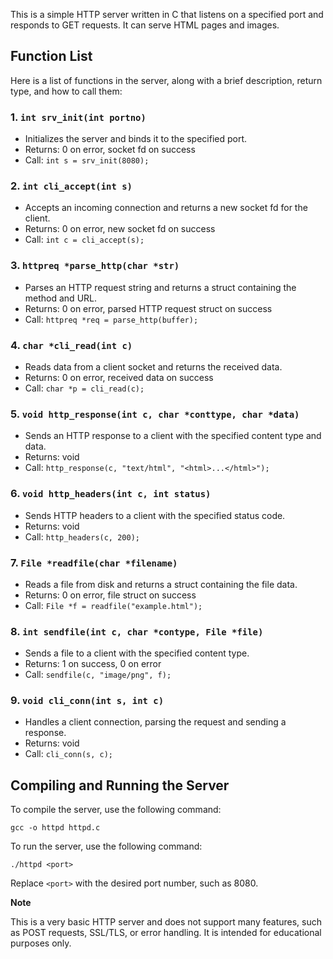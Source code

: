 
This is a simple HTTP server written in C that listens on a specified port and responds to GET requests. It can serve HTML pages and images.

## **Function List**

Here is a list of functions in the server, along with a brief description, return type, and how to call them:

### 1. `int srv_init(int portno)`

-   Initializes the server and binds it to the specified port.
-   Returns: 0 on error, socket fd on success
-   Call: `int s = srv_init(8080);`

### 2. `int cli_accept(int s)`

-   Accepts an incoming connection and returns a new socket fd for the client.
-   Returns: 0 on error, new socket fd on success
-   Call: `int c = cli_accept(s);`

### 3. `httpreq *parse_http(char *str)`

-   Parses an HTTP request string and returns a struct containing the method and URL.
-   Returns: 0 on error, parsed HTTP request struct on success
-   Call: `httpreq *req = parse_http(buffer);`

### 4. `char *cli_read(int c)`

-   Reads data from a client socket and returns the received data.
-   Returns: 0 on error, received data on success
-   Call: `char *p = cli_read(c);`

### 5. `void http_response(int c, char *conttype, char *data)`

-   Sends an HTTP response to a client with the specified content type and data.
-   Returns: void
-   Call: `http_response(c, "text/html", "<html>...</html>");`

### 6. `void http_headers(int c, int status)`

-   Sends HTTP headers to a client with the specified status code.
-   Returns: void
-   Call: `http_headers(c, 200);`

### 7. `File *readfile(char *filename)`

-   Reads a file from disk and returns a struct containing the file data.
-   Returns: 0 on error, file struct on success
-   Call: `File *f = readfile("example.html");`

### 8. `int sendfile(int c, char *contype, File *file)`

-   Sends a file to a client with the specified content type.
-   Returns: 1 on success, 0 on error
-   Call: `sendfile(c, "image/png", f);`

### 9. `void cli_conn(int s, int c)`

-   Handles a client connection, parsing the request and sending a response.
-   Returns: void
-   Call: `cli_conn(s, c);`

## **Compiling and Running the Server**

To compile the server, use the following command:

`gcc -o httpd httpd.c`

To run the server, use the following command:

`./httpd <port>`

Replace `<port>` with the desired port number, such as 8080.

**Note**

This is a very basic HTTP server and does not support many features, such as POST requests, SSL/TLS, or error handling. It is intended for educational purposes only.
